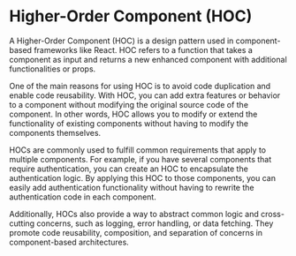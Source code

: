# Higher-Order Component (HOC)

A Higher-Order Component (HOC) is a design pattern used in component-based frameworks like React. HOC refers to a function that takes a component as input and returns a new enhanced component with additional functionalities or props.

One of the main reasons for using HOC is to avoid code duplication and enable code reusability. With HOC, you can add extra features or behavior to a component without modifying the original source code of the component. In other words, HOC allows you to modify or extend the functionality of existing components without having to modify the components themselves.

HOCs are commonly used to fulfill common requirements that apply to multiple components. For example, if you have several components that require authentication, you can create an HOC to encapsulate the authentication logic. By applying this HOC to those components, you can easily add authentication functionality without having to rewrite the authentication code in each component.

Additionally, HOCs also provide a way to abstract common logic and cross-cutting concerns, such as logging, error handling, or data fetching. They promote code reusability, composition, and separation of concerns in component-based architectures.






